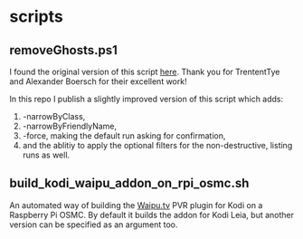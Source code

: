# scripts
## removeGhosts.ps1
I found the original version of this script [here](https://theorypc.ca/2017/06/28/remove-ghost-devices-natively-with-powershell/?unapproved=10049&moderation-hash=10c8951dd7472325cbcaeed99af2ec9e).
Thank you for TrententTye and Alexander Boersch for their excellent work!

In this repo I publish a slightly improved version of this script which adds:
1. -narrowByClass,
1. -narrowByFriendlyName,
1. -force, making the default run asking for confirmation,
1. and the ablitiy to apply the optional filters for the non-destructive, listing runs as well.

## build_kodi_waipu_addon_on_rpi_osmc.sh
An automated way of building the [Waipu.tv](https://github.com/flubshi/pvr.waipu) PVR plugin for Kodi on a Raspberry Pi OSMC.
By default it builds the addon for Kodi Leia, but another version can be specified as an argument too.

